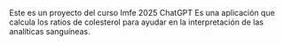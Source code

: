 Este es un proyecto del curso Imfe 2025 ChatGPT
Es una aplicación que calcula los ratios de colesterol para ayudar en la interpretación de las analíticas sanguíneas.
